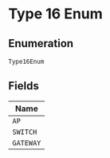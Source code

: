 
# Type 16 Enum

## Enumeration

`Type16Enum`

## Fields

| Name |
|  --- |
| `AP` |
| `SWITCH` |
| `GATEWAY` |

